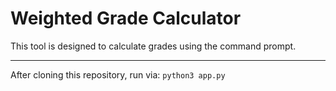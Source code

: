 # Weighted Grade Calculator

This tool is designed to calculate grades using the command prompt. 

---
After cloning this repository, run via: `python3 app.py`
